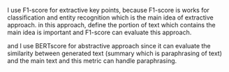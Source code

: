 I use F1-score for extractive key points, because F1-score is works for classification and entity recognition
which is the main idea of extractive approach. in this approach, define the portion of text which contains the main idea
is important and F1-score can evaluate this approach.

and I use BERTscore for abstractive approach since it can evaluate the similarity between generated text (summary which is paraphrasing of text)
and the main text and this metric can handle paraphrasing.
